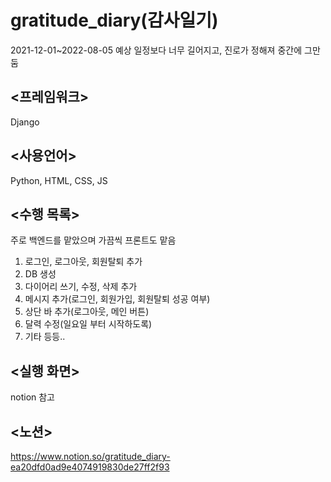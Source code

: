 # gratitude_diary(감사일기)
2021-12-01~2022-08-05
예상 일정보다 너무 길어지고, 진로가 정해져 중간에 그만둠

## <프레임워크>
Django
## <사용언어>
Python, HTML, CSS, JS
## <수행 목록>
주로 백엔드를 맡았으며 가끔씩 프론트도 맡음

1. 로그인, 로그아웃, 회원탈퇴 추가
2. DB 생성
3. 다이어리 쓰기, 수정, 삭제 추가
4. 메시지 추가(로그인, 회원가입, 회원탈퇴 성공 여부)
5. 상단 바 추가(로그아웃, 메인 버튼)
6. 달력 수정(일요일 부터 시작하도록)
7. 기타 등등..
## <실행 화면>
notion 참고
## <노션>
https://www.notion.so/gratitude_diary-ea20dfd0ad9e4074919830de27ff2f93
